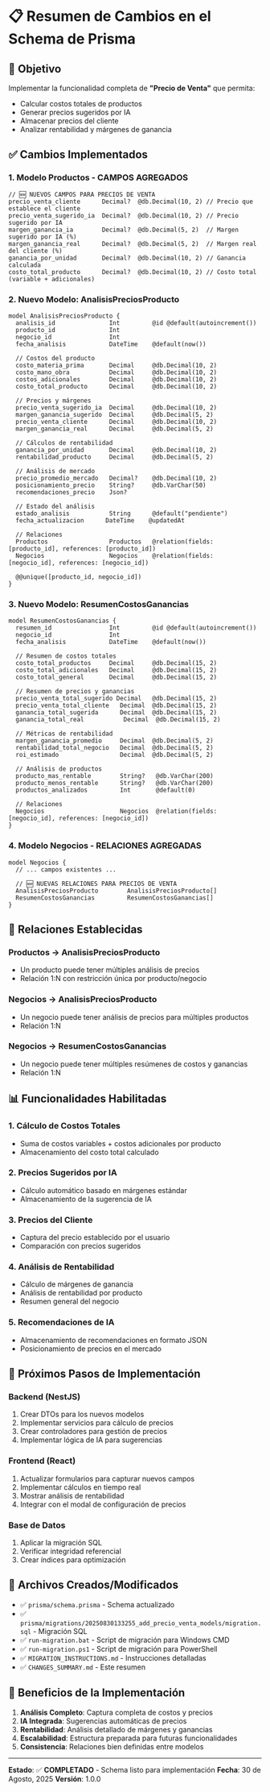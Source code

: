 # 📋 Resumen de Cambios en el Schema de Prisma

## 🎯 Objetivo
Implementar la funcionalidad completa de **"Precio de Venta"** que permita:
- Calcular costos totales de productos
- Generar precios sugeridos por IA
- Almacenar precios del cliente
- Analizar rentabilidad y márgenes de ganancia

## ✅ Cambios Implementados

### 1. **Modelo Productos - CAMPOS AGREGADOS**
```prisma
// 🆕 NUEVOS CAMPOS PARA PRECIOS DE VENTA
precio_venta_cliente      Decimal?  @db.Decimal(10, 2) // Precio que establece el cliente
precio_venta_sugerido_ia  Decimal?  @db.Decimal(10, 2) // Precio sugerido por IA
margen_ganancia_ia        Decimal?  @db.Decimal(5, 2)  // Margen sugerido por IA (%)
margen_ganancia_real      Decimal?  @db.Decimal(5, 2)  // Margen real del cliente (%)
ganancia_por_unidad       Decimal?  @db.Decimal(10, 2) // Ganancia calculada
costo_total_producto      Decimal?  @db.Decimal(10, 2) // Costo total (variable + adicionales)
```

### 2. **Nuevo Modelo: AnalisisPreciosProducto**
```prisma
model AnalisisPreciosProducto {
  analisis_id               Int         @id @default(autoincrement())
  producto_id               Int
  negocio_id                Int
  fecha_analisis            DateTime    @default(now())
  
  // Costos del producto
  costo_materia_prima       Decimal     @db.Decimal(10, 2)
  costo_mano_obra           Decimal     @db.Decimal(10, 2)
  costos_adicionales        Decimal     @db.Decimal(10, 2)
  costo_total_producto      Decimal     @db.Decimal(10, 2)
  
  // Precios y márgenes
  precio_venta_sugerido_ia  Decimal     @db.Decimal(10, 2)
  margen_ganancia_sugerido  Decimal     @db.Decimal(5, 2)
  precio_venta_cliente      Decimal     @db.Decimal(10, 2)
  margen_ganancia_real      Decimal     @db.Decimal(5, 2)
  
  // Cálculos de rentabilidad
  ganancia_por_unidad       Decimal     @db.Decimal(10, 2)
  rentabilidad_producto     Decimal     @db.Decimal(5, 2)
  
  // Análisis de mercado
  precio_promedio_mercado   Decimal?    @db.Decimal(10, 2)
  posicionamiento_precio    String?     @db.VarChar(50)
  recomendaciones_precio    Json?
  
  // Estado del análisis
  estado_analisis           String      @default("pendiente")
  fecha_actualizacion      DateTime    @updatedAt
  
  // Relaciones
  Productos                 Productos   @relation(fields: [producto_id], references: [producto_id])
  Negocios                  Negocios    @relation(fields: [negocio_id], references: [negocio_id])
  
  @@unique([producto_id, negocio_id])
}
```

### 3. **Nuevo Modelo: ResumenCostosGanancias**
```prisma
model ResumenCostosGanancias {
  resumen_id                Int         @id @default(autoincrement())
  negocio_id                Int
  fecha_analisis            DateTime    @default(now())
  
  // Resumen de costos totales
  costo_total_productos     Decimal     @db.Decimal(15, 2)
  costo_total_adicionales   Decimal     @db.Decimal(15, 2)
  costo_total_general       Decimal     @db.Decimal(15, 2)
  
  // Resumen de precios y ganancias
  precio_venta_total_sugerido Decimal   @db.Decimal(15, 2)
  precio_venta_total_cliente   Decimal  @db.Decimal(15, 2)
  ganancia_total_sugerida      Decimal  @db.Decimal(15, 2)
  ganancia_total_real           Decimal  @db.Decimal(15, 2)
  
  // Métricas de rentabilidad
  margen_ganancia_promedio     Decimal  @db.Decimal(5, 2)
  rentabilidad_total_negocio   Decimal  @db.Decimal(5, 2)
  roi_estimado                 Decimal  @db.Decimal(5, 2)
  
  // Análisis de productos
  producto_mas_rentable        String?   @db.VarChar(200)
  producto_menos_rentable      String?   @db.VarChar(200)
  productos_analizados         Int       @default(0)
  
  // Relaciones
  Negocios                     Negocios  @relation(fields: [negocio_id], references: [negocio_id])
}
```

### 4. **Modelo Negocios - RELACIONES AGREGADAS**
```prisma
model Negocios {
  // ... campos existentes ...
  
  // 🆕 NUEVAS RELACIONES PARA PRECIOS DE VENTA
  AnalisisPreciosProducto        AnalisisPreciosProducto[]
  ResumenCostosGanancias         ResumenCostosGanancias[]
}
```

## 🔄 Relaciones Establecidas

### **Productos → AnalisisPreciosProducto**
- Un producto puede tener múltiples análisis de precios
- Relación 1:N con restricción única por producto/negocio

### **Negocios → AnalisisPreciosProducto**
- Un negocio puede tener análisis de precios para múltiples productos
- Relación 1:N

### **Negocios → ResumenCostosGanancias**
- Un negocio puede tener múltiples resúmenes de costos y ganancias
- Relación 1:N

## 📊 Funcionalidades Habilitadas

### **1. Cálculo de Costos Totales**
- Suma de costos variables + costos adicionales por producto
- Almacenamiento del costo total calculado

### **2. Precios Sugeridos por IA**
- Cálculo automático basado en márgenes estándar
- Almacenamiento de la sugerencia de IA

### **3. Precios del Cliente**
- Captura del precio establecido por el usuario
- Comparación con precios sugeridos

### **4. Análisis de Rentabilidad**
- Cálculo de márgenes de ganancia
- Análisis de rentabilidad por producto
- Resumen general del negocio

### **5. Recomendaciones de IA**
- Almacenamiento de recomendaciones en formato JSON
- Posicionamiento de precios en el mercado

## 🚀 Próximos Pasos de Implementación

### **Backend (NestJS)**
1. Crear DTOs para los nuevos modelos
2. Implementar servicios para cálculo de precios
3. Crear controladores para gestión de precios
4. Implementar lógica de IA para sugerencias

### **Frontend (React)**
1. Actualizar formularios para capturar nuevos campos
2. Implementar cálculos en tiempo real
3. Mostrar análisis de rentabilidad
4. Integrar con el modal de configuración de precios

### **Base de Datos**
1. Aplicar la migración SQL
2. Verificar integridad referencial
3. Crear índices para optimización

## 📁 Archivos Creados/Modificados

- ✅ `prisma/schema.prisma` - Schema actualizado
- ✅ `prisma/migrations/20250830133255_add_precio_venta_models/migration.sql` - Migración SQL
- ✅ `run-migration.bat` - Script de migración para Windows CMD
- ✅ `run-migration.ps1` - Script de migración para PowerShell
- ✅ `MIGRATION_INSTRUCTIONS.md` - Instrucciones detalladas
- ✅ `CHANGES_SUMMARY.md` - Este resumen

## 🎉 Beneficios de la Implementación

1. **Análisis Completo**: Captura completa de costos y precios
2. **IA Integrada**: Sugerencias automáticas de precios
3. **Rentabilidad**: Análisis detallado de márgenes y ganancias
4. **Escalabilidad**: Estructura preparada para futuras funcionalidades
5. **Consistencia**: Relaciones bien definidas entre modelos

---

**Estado**: ✅ **COMPLETADO** - Schema listo para implementación
**Fecha**: 30 de Agosto, 2025
**Versión**: 1.0.0

